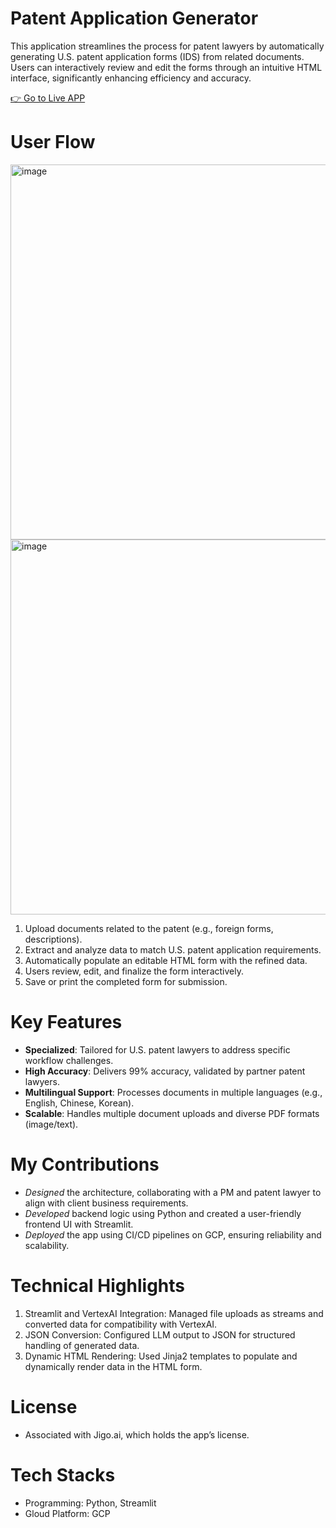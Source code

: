 # Patent Application Generator
This application streamlines the process for patent lawyers by automatically generating U.S. patent application forms (IDS) from related documents.<br>
Users can interactively review and edit the forms through an intuitive HTML interface, significantly enhancing efficiency and accuracy.

[👉 Go to Live APP](https://patent-application-generator-787703115620.us-west1.run.app)

# User Flow
<img width="600" alt="image" src="https://github.com/user-attachments/assets/f37a216c-4ffa-428e-8601-51196f1c2968" />
<img width="600" alt="image" src="https://github.com/user-attachments/assets/47e53105-312a-4e00-a686-5f71dfee75bb" />


1.  Upload documents related to the patent (e.g., foreign forms, descriptions).
2.	Extract and analyze data to match U.S. patent application requirements.
3.	Automatically populate an editable HTML form with the refined data.
4.	Users review, edit, and finalize the form interactively.
5.	Save or print the completed form for submission.


# Key Features
- **Specialized**: Tailored for U.S. patent lawyers to address specific workflow challenges.
- **High Accuracy**: Delivers 99% accuracy, validated by partner patent lawyers.
- **Multilingual Support**: Processes documents in multiple languages (e.g., English, Chinese, Korean).
- **Scalable**: Handles multiple document uploads and diverse PDF formats (image/text).

# My Contributions 
- _Designed_ the architecture, collaborating with a PM and patent lawyer to align with client business requirements.
- _Developed_ backend logic using Python and created a user-friendly frontend UI with Streamlit.
- _Deployed_ the app using CI/CD pipelines on GCP, ensuring reliability and scalability.

# Technical Highlights
1. Streamlit and VertexAI Integration: Managed file uploads as streams and converted data for compatibility with VertexAI.
2. JSON Conversion: Configured LLM output to JSON for structured handling of generated data.
3.	Dynamic HTML Rendering: Used Jinja2 templates to populate and dynamically render data in the HTML form.

# License
- Associated with Jigo.ai, which holds the app’s license.

# Tech Stacks
- Programming: Python, Streamlit
- Gloud Platform: GCP
